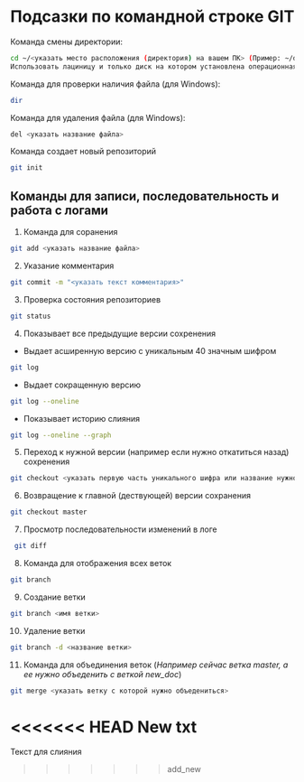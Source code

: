 # Подсазки по командной строке GIT

Команда смены директории:
```sh
cd ~/<указать место расположения (директория) на вашем ПК> (Пример: ~/desktop/tasks)
Использовать лациницу и только диск на котором установлена операционная система
```
Команда для проверки наличия файла (для Windows):
```sh
dir
```
Команда для удаления файла (для Windows):
```sh
del <указать название файла>
```
Команда создает новый репозиторий
```sh
git init
```

## Команды для записи, последовательность и работа с логами

1. Команда для соранения
```sh
git add <указать название файла>
```
2. Указание комментария
```sh
git commit -m "<указать текст комментария>"
```
3. Проверка состояния репозиториев
```sh
git status
```
4. Показывает все предыдущие версии сохренения 
* Выдает асширенную версию с уникальным 40 значным шифром
```sh
git log 
```
* Выдает сокращенную версию
```sh
git log --oneline 
```
* Показывает историю слияния
```sh
git log --oneline --graph
```
5. Переход к нужной версии (например если нужно откатиться назад) сохренения
```sh
git checkout <указать первую часть уникального шифра или название нужной ветки>
```
6. Возвращение к главной (дествующей) версии сохранения
```sh
git checkout master
``` 
7. Просмотр последовательности изменений в логе
```sh
 git diff 
```
8. Команда для отображения всех веток
```sh
git branch
```
9. Создание ветки
```sh
git branch <имя ветки>
```
10. Удаление ветки
```sh
git branch -d <название ветки>
```
11. Команда для объединения веток (*Например сейчас ветка master, а ее нужно объеденить с веткой new_doc*)
```sh
git merge <указать ветку с которой нужно объедениться> 
```
<<<<<<< HEAD
New txt
=======
Текст для слияния
>>>>>>> add_new

